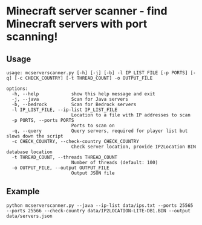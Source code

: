 # Minecraft server scanner - find Minecraft servers with port scanning!
## Usage
```
usage: mcserverscanner.py [-h] [-j] [-b] -l IP_LIST_FILE [-p PORTS] [-q] [-c CHECK_COUNTRY] [-t THREAD_COUNT] -o OUTPUT_FILE

options:
  -h, --help            show this help message and exit
  -j, --java            Scan for Java servers
  -b, --bedrock         Scan for Bedrock servers
  -l IP_LIST_FILE, --ip-list IP_LIST_FILE
                        Location to a file with IP addresses to scan
  -p PORTS, --ports PORTS
                        Ports to scan on
  -q, --query           Query servers, required for player list but slows down the script
  -c CHECK_COUNTRY, --check-country CHECK_COUNTRY
                        Check server location, provide IP2Location BIN database location
  -t THREAD_COUNT, --threads THREAD_COUNT
                        Number of threads (default: 100)
  -o OUTPUT_FILE, --output OUTPUT_FILE
                        Output JSON file
```
## Example
`python mcserverscanner.py --java --ip-list data/ips.txt --ports 25565 --ports 25566 --check-country data/IP2LOCATION-LITE-DB1.BIN --output data/servers.json`